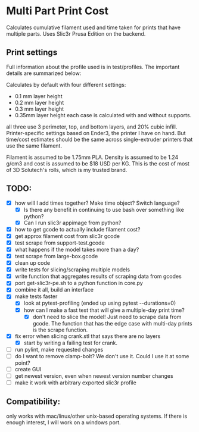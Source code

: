 # Multi Part Print Cost
Calculates cumulative filament used and time taken for prints that have
multiple parts. Uses Slic3r Prusa Edition on the backend.

## Print settings
Full information about the profile used is in test/profiles. The important details are summarized below:

Calculates by default with four different settings: 
 * 0.1 mm layer height
 * 0.2 mm layer height
 * 0.3 mm layer height
 * 0.35mm layer height
each case is calculated with and without supports.

all three use 3 perimeter, top, and bottom layers, and 20% cubic infill.
Printer-specific settings based on Ender3, the printer I have on hand. But
time/cost estimates should be the same across single-extruder printers that use
the same filament.

Filament is assumed to be 1.75mm PLA. Density is assumed to be 1.24 g/cm3 and
cost is assumed to be $18 USD per KG. This is the cost of most of 3D Solutech's
rolls, which is my trusted brand.

## TODO:
 - [x] how will I add times together? Make time object? Switch language?
   - [x] Is there any benefit in continuing to use bash over something like
         python?
   - [x] Can I run slic3r appimage from python?
 - [x] how to get gcode to actually include filament cost?
 - [x] get approx filament cost from slic3r gcode
 - [x] test scrape from support-test.gcode
 - [x] what happens if the model takes more than a day?
 - [x] test scrape from large-box.gcode
 - [x] clean up code
 - [x] write tests for slicing/scraping multiple models
 - [x] write function that aggregates results of scraping data from gcodes
 - [x] port get-slic3r-pe.sh to a python function in core.py
 - [x] combine it all, build an interface
 - [x] make tests faster
   - [x] look at pytest-profiling (ended up using pytest --durations=0)
   - [x] how can I make a fast test that will give a multiple-day print time?
     - [x] don't need to slice the model! Just need to scrape data from gcode.
       The function that has the edge case with multi-day prints is the scrape
       function.
 - [x] fix error when slicing crank.stl that says there are no layers
   - [x] start by writing a failing test for crank.
 - [ ] run pylint, make requested changes
 - [ ] do I want to remove clamp-bolt? We don't use it. Could I use it at some
   point?
 - [ ] create GUI
 - [ ] get newest version, even when newest version number changes
 - [ ] make it work with arbitrary exported slic3r profile

## Compatibility:
only works with mac/linux/other unix-based operating systems. If there is
enough interest, I will work on a windows port.
